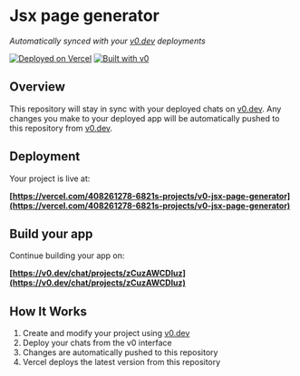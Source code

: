 # Jsx page generator

*Automatically synced with your [v0.dev](https://v0.dev) deployments*

[![Deployed on Vercel](https://img.shields.io/badge/Deployed%20on-Vercel-black?style=for-the-badge&logo=vercel)](https://vercel.com/408261278-6821s-projects/v0-jsx-page-generator)
[![Built with v0](https://img.shields.io/badge/Built%20with-v0.dev-black?style=for-the-badge)](https://v0.dev/chat/projects/zCuzAWCDluz)

## Overview

This repository will stay in sync with your deployed chats on [v0.dev](https://v0.dev).
Any changes you make to your deployed app will be automatically pushed to this repository from [v0.dev](https://v0.dev).

## Deployment

Your project is live at:

**[https://vercel.com/408261278-6821s-projects/v0-jsx-page-generator](https://vercel.com/408261278-6821s-projects/v0-jsx-page-generator)**

## Build your app

Continue building your app on:

**[https://v0.dev/chat/projects/zCuzAWCDluz](https://v0.dev/chat/projects/zCuzAWCDluz)**

## How It Works

1. Create and modify your project using [v0.dev](https://v0.dev)
2. Deploy your chats from the v0 interface
3. Changes are automatically pushed to this repository
4. Vercel deploys the latest version from this repository